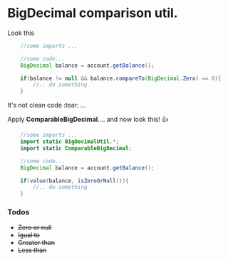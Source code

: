 # BigDecimal comparison util.



Look this

```java
	//some imports ...

	//some code...
    BigDecimal balance = account.getBalance();

    if(balance != null && balance.compareTo(BigDecimal.Zero) == 0){
    	//.. do something
    }

```

It's not clean code :tear: ...

Apply **ComparableBigDecimal**.... and now look this! :+1:

```java
	//some imports ...
    import static BigDecimalUtil.*;
	import static ComparableBigDecimal;

	//some code...
    BigDecimal balance = account.getBalance();

    if(value(balance, isZeroOrNull()){
    	//.. do something
    }
```

### Todos

 - ~~Zero or null~~
 - ~~Igual to~~
 - ~~Greater than~~
 - ~~Less than~~